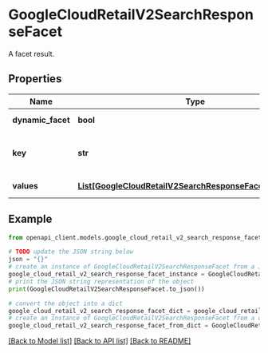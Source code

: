 # GoogleCloudRetailV2SearchResponseFacet

A facet result.

## Properties

Name | Type | Description | Notes
------------ | ------------- | ------------- | -------------
**dynamic_facet** | **bool** | Whether the facet is dynamically generated. | [optional] 
**key** | **str** | The key for this facet. E.g., \&quot;colorFamilies\&quot; or \&quot;price\&quot; or \&quot;attributes.attr1\&quot;. | [optional] 
**values** | [**List[GoogleCloudRetailV2SearchResponseFacetFacetValue]**](GoogleCloudRetailV2SearchResponseFacetFacetValue.md) | The facet values for this field. | [optional] 

## Example

```python
from openapi_client.models.google_cloud_retail_v2_search_response_facet import GoogleCloudRetailV2SearchResponseFacet

# TODO update the JSON string below
json = "{}"
# create an instance of GoogleCloudRetailV2SearchResponseFacet from a JSON string
google_cloud_retail_v2_search_response_facet_instance = GoogleCloudRetailV2SearchResponseFacet.from_json(json)
# print the JSON string representation of the object
print(GoogleCloudRetailV2SearchResponseFacet.to_json())

# convert the object into a dict
google_cloud_retail_v2_search_response_facet_dict = google_cloud_retail_v2_search_response_facet_instance.to_dict()
# create an instance of GoogleCloudRetailV2SearchResponseFacet from a dict
google_cloud_retail_v2_search_response_facet_from_dict = GoogleCloudRetailV2SearchResponseFacet.from_dict(google_cloud_retail_v2_search_response_facet_dict)
```
[[Back to Model list]](../README.md#documentation-for-models) [[Back to API list]](../README.md#documentation-for-api-endpoints) [[Back to README]](../README.md)


